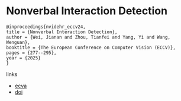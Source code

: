# Nonverbal Interaction Detection

```
@inproceedings{nvidehr_eccv24,
title = {Nonverbal Interaction Detection},
author = {Wei, Jianan and Zhou, Tianfei and Yang, Yi and Wang, Wenguan},
booktitle = {The European Conference on Computer Vision (ECCV)},
pages = {277--295},
year = {2025}
}
```

links
- [ecva](https://www.ecva.net/papers/eccv_2024/papers_ECCV/html/3272_ECCV_2024_paper.php)
- [doi](https://link.springer.com/chapter/10.1007/978-3-031-72670-5_16)
